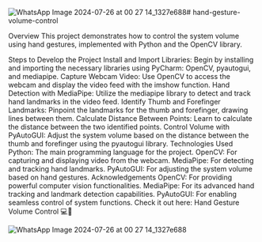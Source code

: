 ![WhatsApp Image 2024-07-26 at 00 27 14_1327e688](https://github.com/user-attachments/assets/c9196731-db8f-4b09-82d3-0307fab0995b)# hand-gesture-volume-control

Overview
This project demonstrates how to control the system volume using hand gestures, implemented with Python and the OpenCV library.

Steps to Develop the Project
Install and Import Libraries: Begin by installing and importing the necessary libraries using PyCharm: OpenCV, pyautogui, and mediapipe.
Capture Webcam Video: Use OpenCV to access the webcam and display the video feed with the imshow function.
Hand Detection with MediaPipe: Utilize the mediapipe library to detect and track hand landmarks in the video feed.
Identify Thumb and Forefinger Landmarks: Pinpoint the landmarks for the thumb and forefinger, drawing lines between them.
Calculate Distance Between Points: Learn to calculate the distance between the two identified points.
Control Volume with PyAutoGUI: Adjust the system volume based on the distance between the thumb and forefinger using the pyautogui library.
Technologies Used
Python: The main programming language for the project.
OpenCV: For capturing and displaying video from the webcam.
MediaPipe: For detecting and tracking hand landmarks.
PyAutoGUI: For adjusting the system volume based on hand gestures.
Acknowledgements
OpenCV: For providing powerful computer vision functionalities.
MediaPipe: For its advanced hand tracking and landmark detection capabilities.
PyAutoGUI: For enabling seamless control of system functions.
Check it out here: Hand Gesture Volume Control 💻🎉


![WhatsApp Image 2024-07-26 at 00 27 14_1327e688](https://github.com/user-attachments/assets/44a0e664-05fa-4263-9e94-c0c3d3b98d95)

